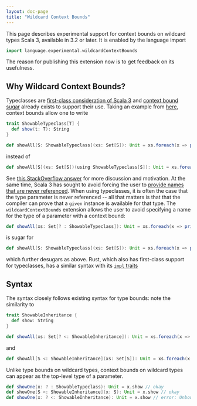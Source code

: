```yaml
---
layout: doc-page
title: "Wildcard Context Bounds"
---
```


This page describes experimental support for context bounds on wildcard types Scala 3, available in 3.2 or later. It is enabled by the language import
```scala
import language.experimental.wildcardContextBounds
```
The reason for publishing this extension now is to get feedback on its usefulness.

## Why Wildcard Context Bounds?

Typeclasses are [first-class consideration of Scala 3](https://docs.scala-lang.org/scala3/book/ca-type-classes.html) 
and [context bound sugar](https://docs.scala-lang.org/scala3/book/ca-context-bounds.html) already exists to support their use.
Taking an example from [here](https://docs.scala-lang.org/scala3/book/ca-type-classes.html), context bounds allow one
to write
```scala
trait ShowableTypeclass[T] {
  def show(t: T): String
}

def showAll[S: ShowableTypeclass](xs: Set[S]): Unit = xs.foreach(x => println(x.show))
```

instead of

```scala
def showAll[S](xs: Set[S])(using ShowableTypeclass[S]): Unit = xs.foreach(x => println(x.show))
```

See [this StackOverflow answer](https://stackoverflow.com/questions/4465948/what-are-scala-context-and-view-bounds/4467012#4467012)
for more discussion and motivation. At the same time, Scala 3 has sought to avoid forcing the user to 
[provide names that are never referenced](https://docs.scala-lang.org/scala3/reference/contextual/). When using
typeclasses, it is often the case that the type parameter is never referenced -- all that matters is that
that the compiler can prove that a `given` instance is available for that type. The `wildcardContextBounds` extension
allows the user to avoid specifying a name for the type of a parameter with a context bound:

```scala
def showAll(xs: Set[? : ShowableTypeclass]): Unit = xs.foreach(x => println(x.show))
```

is sugar for

```scala
def showAll[S: ShowableTypeclass](xs: Set[S]): Unit = xs.foreach(x => println(x.show))
```

which further desugars as above. Rust, which also has first-class support for typeclasses,
has a similar syntax with its [`impl` traits](https://doc.rust-lang.org/reference/types/impl-trait.html)


## Syntax

The syntax closely follows existing syntax for type bounds: note the similarity to 
```scala
trait ShowableInheritance {
  def show: String
}

def showAll(xs: Set[? <: ShowableInheritance]): Unit = xs.foreach(x => println(x.show))
```

and

```scala
def showAll[S <: ShowableInheritance](xs: Set[S]): Unit = xs.foreach(x => println(x.show))
```

Unlike type bounds on wildcard types, context bounds on wildcard types can appear as the top-level type of a parameter.

```scala
def showOne(x: ? : ShowableTypeclass): Unit = x.show // okay
def showOne[S <: ShowableInheritance](x: S): Unit = x.show // okay
def showOne(x: ? <: ShowableInheritance): Unit = x.show // error: Unbound wildcard type
```


